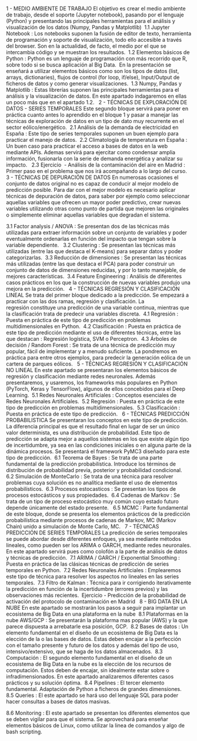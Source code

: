 1 - MEDIO AMBIENTE DE TRABAJO
El objetivo es crear el medio ambiente de trabajo, desde el soporte (Jupyter notebook), pasando por el lenguaje (Python) y presentando las principales	herramientas para el análisis y visualización de los datos (Numpy, Pandas y Matplotlib)
 1.1 Jupyter Notebook : Los notebooks suponen la fusión de editor de texto, herramienta de programación y soporte de visualización, todo ello accesible a través del browser. Son en la actualidad, de facto, el medio por el que se intercambia código y se muestran los resultados.
 1.2 Elementos básicos de Python : Python es un lenguaje de programación con más recorrido que R, sobre todo si se busca aplicación al Big Data.  En la presentación se enseñará a utilizar elementos básicos como son los tipos de datos (list, arrays, dictionaries), flujos de control (for loop, if/else), Input/Output de ficheros de datos y como generar visualizaciones.
 1.3 Numpy, Pandas y Matplotlib : Estas librerías suponen las principales herramientas para el análisis y la visualización de datos. En este apartado indagaremos en ellas un poco más que en el apartado 1.2.
 
2 - TÉCNICAS DE EXPLORACIÓN DE DATOS - SERIES TEMPORALES
Este segundo bloque servirá para poner en práctica cuanto antes lo aprendido en el bloque 1 y pasar a manejar las técnicas de exploración de datos en un tipo de dato muy recurrente en el sector eólico/energético.
 2.1 Análisis de la demanda de electricidad en España : Este tipo de series temporales suponen un buen ejemplo para practicar el manejo de datos.
 2.2 Climatología de temperatura en España : Un buen caso para practicar el acceso a bases de datos en la web mediante APIs. Ademas servirá para ejercitar como condensar amplia información, fusionarla con la serie de demanda energética y analizar su impacto. 
 2.3 Ejercicio  - Análisis de la contaminación del aire en Madrid : Primer paso en el problema que nos irá acompañando a lo largo del curso.
 
3 - TÉCNICAS DE DEPURACIÓN DE DATOS
En numerosas ocasiones el conjunto de datos original no es capaz de conducir al mejor modelo de predicción posible. Para dar con el mejor modelo es necesario aplicar técnicas de depuración de datos, para saber por ejemplo como seleccionar aquellas variables que ofrecen un mayor poder predictivo, crear nuevas variables utilizando otras como punto de partida que mejoren las originales o simplemente eliminar aquellas variables que degradan el sistema. 

3.1 Factor analysis / ANOVA : Se presentan dos de las técnicas más utilizadas para extraer información sobre un conjunto de variables y poder eventualmente ordenarlas en función del impacto que tengan sobre la variable dependiente. 
 3.2 Clustering : Se presentan las técnicas más utilizadas (entre las que destaca el K-means) para separar datos y poder categorizarlas.
 3.3 Reducción de dimensiones : Se presentan las técnicas más utilizadas (entre las que destaca el PCA) para poder construir un conjunto de datos de dimensiones reducidas, y por lo tanto manejable, de mejores características.
 3.4 Feature Engineering : Análisis de diferentes casos prácticos en los que la construcción de nuevas variables produjo una mejora en la predicción.
 
4 - TÉCNICAS REGRESIÓN Y CLASIFICACIÓN LINEAL
Se trata del primer bloque dedicado a la predicción. Se empezará a practicar con las dos ramas, regresión y clasificación. La regresión constituye una predicción de una variable continua, mientras que la clasificación trata de predecir una variables discreta.
 4.1 Regresión : Puesta en práctica de este tipo de predicción en problemas multidimensionales en Python.
 4.2 Clasificación : Puesta en práctica de este tipo de predicción mediante el uso de diferentes técnicas, entre las que destacan : Regresión logística, SVM o Perceptron.
 4.3 Árboles de decisión / Random Forest : Se trata de una técnica de predicción muy popular, fácil de implementar y a menudo suficiente. La pondremos en práctica para entre otros ejemplos, para predecir la generación eólica de un cartera de parques eólicos.
 
5 - TÉCNICAS REGRESIÓN Y CLASIFICACIÓN NO LINEAL
En este apartado se presentaran los elementos básicos de regresión y clasificación mediante redes neuronales. Además presentaremos, y usaremos, los frameworks más populares en Python (PyTorch, Keras y TensorFlow), algunos de ellos concebidos para el Deep Learning.
 5.1 Redes Neuronales Artificiales : Conceptos esenciales de Redes Neuronales Artificiales.
 5.2 Regresión : Puesta en práctica de este tipo de predicción en problemas multidimensionales.
 5.3 Clasificación : Puesta en práctica de este tipo de predicción.
 
6 - TÉCNICAS PREDICCIÓN PROBABILISTICA
Se presentaran los conceptos en este tipo de predicción. La diferencia principal es que el resultado final en lugar de ser un único valor determinista, es una distribución de probabilidad. Este tipo de predicción se adapta mejor a aquellos sistemas en los que existe algún tipo de incertidumbre, ya sea en las condiciones iniciales o en alguna parte de la dinámica procesos. Se presentará el framework PyMC3 diseñado para este tipo de predicción.
 6.1 Teorema de Bayes : Se trata de una parte fundamental de la predicción probabilística. Introduce los términos de distribución de probabilidad previa, posterior y probabilidad condicional. 
 6.2 Simulación de MonteCarlo : Se trata de una técnica para resolver problemas cuya solución es no analítica mediante el uso de elementos probabilísticos.
 6.3 Procesos estocasticos : Se presentan los tipos de procesos estocásticos y sus propiedades.
 6.4 Cadenas de Markov : Se trata de un tipo de proceso estocástico muy común cuyo estado futuro depende únicamente del estado presente. 
 6.5 MCMC : Parte fundamental de este bloque, donde se presenta los elementos prácticos de la predicción probabilística mediante procesos de cadenas de Markov, MC (Markov Chain) unido a simulación de Monte Carlo, MC.
 
7 - TÉCNICAS PREDICCIÓN DE SERIES TEMPORALES
La predicción de series temporales se puede abordar desde diferentes enfoques, ya sea mediante métodos lineales, como pueden ser los ARIMA o GARCH, mediante redes neuronales. En este apartado servirá pues como colofón a la parte de análisis de datos y técnicas de predicción.
 7.1 ARIMA / GARCH / Exponential Smoothing : Puesta en práctica de las clásicas técnicas de predicción de series temporales en Python.
 7.2 Redes Neuronales Artificiales : Emplearemos este tipo de técnica para resolver los aspectos no lineales en las series temporales.
 7.3 Filtro de Kalman : Técnica para ir corrigiendo iterativamente la predicción en función de la incertidumbre (errores previos) y las observaciones más recientes.
 Ejercicio - Predicción de la probabilidad de activación del protocolo de contaminación en Madrid
 
8 - BIG DATA EN LA NUBE
En este apartado se mostrarán los pasos a seguir para implantar un ecosistema de Big Data en una plataforma en la nube
 8.1 Plataformas en la nube AWS/GCP : Se presentarán la plataforma mas popular (AWS) y la que parece dispuesta a arrebatarle esa posición, GCP.
 8.2 Bases de datos : Un elemento fundamental en el diseño de un ecosistema de Big Data es la elección de la o las bases de datos. Estas deben encajar a la perfección con el tamaño presente y futuro de los datos y además del tipo de uso, intensivo/extensivo, que se haga de los datos almacenados.
 8.3 Computación : El segundo elemento fundamental en el diseño de un ecosistema de Big Data en la nube es la elección de los recursos de computación. Estos deben de encajar, sin idealmente estar sobre o infradimensionados. En este apartado analizaremos diferentes casos prácticos y su solución óptima.
 8.4 Pipelines : El tercer elemento fundamental. Adaptación de Python a ficheros de grandes dimensiones.
 8.5 Queries : El este apartado se hará uso del lenguaje SQL para poder hacer consultas a bases de datos masivas.

8.6 Monitoring : El este apartado se presentan los diferentes elementos que se deben vigilar para que el sistema. Se aprovechará para enseñar elementos básicos de Linux, como utilizar la linea de comandos y algo de bash scripting.

